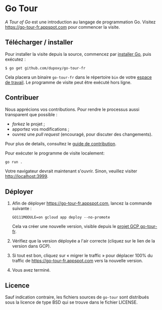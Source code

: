 # Go Tour

*A Tour of Go* est une introduction au langage de programmation Go. Visitez
https://go-tour-fr.appspot.com pour commencer la visite.

## Télécharger / installer

Pour installer la visite depuis la source, commencez par
[installer Go](https://golang.org/doc/install), puis exécutez :

	$ go get github.com/dupoxy/go-tour-fr

Cela placera un binaire `go-tour-fr` dans le répertoire `bin` de votre
[espace de travail](https://golang.org/doc/code.html#Workspaces).
Le programme de visite peut être exécuté hors ligne.

## Contribuer

Nous apprécions vos contributions.
Pour rendre le processus aussi transparent que possible :

- *forkez* le projet ;
- apportez vos modifications ;
- ouvrez une *pull request* (encouragé, pour discuter des changements).

Pour plus de details, consultez le [guide de contribution](CONTRIBUTING.md).

Pour exécuter le programme de visite localement:

```sh
go run .
```

Votre navigateur devrait maintenant s'ouvrir. Sinon, veuillez visiter [http://localhost:3999](http://localhost:3999).

## Déployer

1.	Afin de déployer https://go-tour-fr.appspot.com, lancez la commande suivante :

	```
	GO111MODULE=on gcloud app deploy --no-promote
	```

	Cela va créer une nouvelle version, visible depuis le
	[projet GCP go-tour-fr](https://console.cloud.google.com/appengine/versions?hl=fr&project=go-tour-fr).

2.	Vérifiez que la version déployée a l'air correcte (cliquez sur le lien de la
	version dans GCP).

3.	Si tout est bon, cliquez sur « migrer le traffic » pour déplacer 100% du
	traffic de https://go-tour-fr.appspot.com vers la nouvelle version.

4.	Vous avez terminé.

## Licence

Sauf indication contraire, les fichiers sources de `go-tour` sont distribués
sous la licence de type BSD qui se trouve dans le fichier LICENSE.
